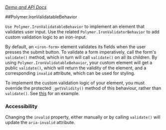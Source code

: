 
<!---

This README is automatically generated from the comments in these files:
iron-validatable-behavior.html

Edit those files, and our readme bot will duplicate them over here!
Edit this file, and the bot will squash your changes :)

-->

_[Demo and API Docs](https://elements.polymer-project.org/elements/iron-validatable-behavior)_


##Polymer.IronValidatableBehavior


`Use Polymer.IronValidatableBehavior` to implement an element that validates user input.
Use the related `Polymer.IronValidatorBehavior` to add custom validation logic to an iron-input.

By default, an `<iron-form>` element validates its fields when the user presses the submit button.
To validate a form imperatively, call the form's `validate()` method, which in turn will
call `validate()` on all its children. By using `Polymer.IronValidatableBehavior`, your
custom element will get a public `validate()`, which
will return the validity of the element, and a corresponding `invalid` attribute,
which can be used for styling.

To implement the custom validation logic of your element, you must override
the protected `_getValidity()` method of this behaviour, rather than `validate()`.
See [this](https://github.com/PolymerElements/iron-form/blob/master/demo/simple-element.html)
for an example.

### Accessibility

Changing the `invalid` property, either manually or by calling `validate()` will update the
`aria-invalid` attribute.


